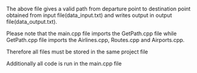 The above file gives a valid path from departure point to destination point obtained from input file(data_input.txt) and writes output in output file(data_output.txt).

Please note that the main.cpp file imports the GetPath.cpp file while GetPath.cpp file imports the Airlines.cpp, Routes.cpp and Airports.cpp.

Therefore all files must be stored in the same project file

Additionally all code is run in the main.cpp file
